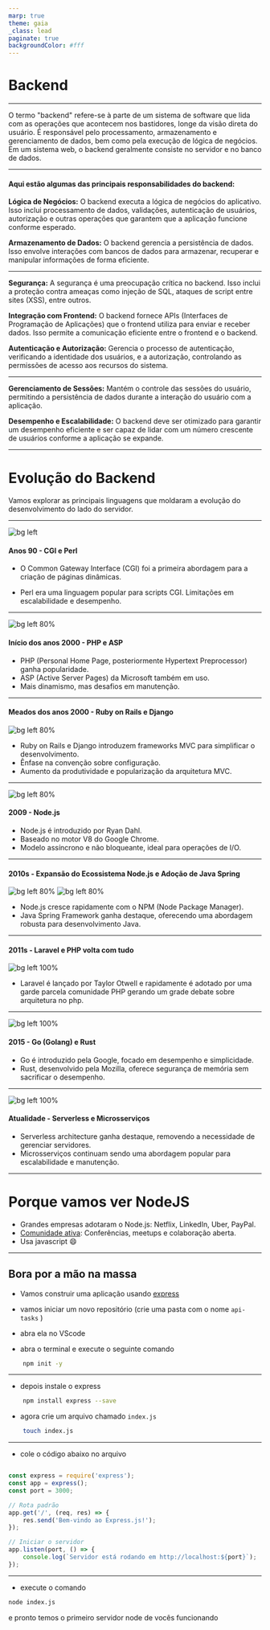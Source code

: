 ```yaml
---
marp: true
theme: gaia
_class: lead
paginate: true
backgroundColor: #fff
---
```


# Backend

---

O termo "backend" refere-se à parte de um sistema de software que lida com as operações que acontecem nos bastidores, longe da visão direta do usuário. É responsável pelo processamento, armazenamento e gerenciamento de dados, bem como pela execução de lógica de negócios. Em um sistema web, o backend geralmente consiste no servidor e no banco de dados.

---

#### Aqui estão algumas das principais responsabilidades do backend:

**Lógica de Negócios:** O backend executa a lógica de negócios do aplicativo. Isso inclui processamento de dados, validações, autenticação de usuários, autorização e outras operações que garantem que a aplicação funcione conforme esperado.

**Armazenamento de Dados:** O backend gerencia a persistência de dados. Isso envolve interações com bancos de dados para armazenar, recuperar e manipular informações de forma eficiente.

---

**Segurança:** A segurança é uma preocupação crítica no backend. Isso inclui a proteção contra ameaças como injeção de SQL, ataques de script entre sites (XSS), entre outros.

**Integração com Frontend:** O backend fornece APIs (Interfaces de Programação de Aplicações) que o frontend utiliza para enviar e receber dados. Isso permite a comunicação eficiente entre o frontend e o backend.

**Autenticação e Autorização:** Gerencia o processo de autenticação, verificando a identidade dos usuários, e a autorização, controlando as permissões de acesso aos recursos do sistema.

---

**Gerenciamento de Sessões:** Mantém o controle das sessões do usuário, permitindo a persistência de dados durante a interação do usuário com a aplicação.

**Desempenho e Escalabilidade:** O backend deve ser otimizado para garantir um desempenho eficiente e ser capaz de lidar com um número crescente de usuários conforme a aplicação se expande.

---

# Evolução do Backend

Vamos explorar as principais linguagens que moldaram a evolução do desenvolvimento do lado do servidor.

---
![bg left](./cgi-perl.jpg)
#### Anos 90 - CGI e Perl

- O Common Gateway Interface (CGI) foi a primeira abordagem para a criação de páginas dinâmicas.

- Perl era uma linguagem popular para scripts CGI.
Limitações em escalabilidade e desempenho.

---

![bg left 80%](./ASP-PHP.jpg)

#### Início dos anos 2000 - PHP e ASP
- PHP (Personal Home Page, posteriormente Hypertext Preprocessor) ganha popularidade.
- ASP (Active Server Pages) da Microsoft também em uso.
- Mais dinamismo, mas desafios em manutenção.

---

#### Meados dos anos 2000 - Ruby on Rails e Django
![bg left 80%](./django-vs-ruby-on-rails.jpg)
- Ruby on Rails e Django introduzem frameworks MVC para simplificar o desenvolvimento.
- Ênfase na convenção sobre configuração.
- Aumento da produtividade e popularização da arquitetura MVC.

---

![bg left 80%](./1200px-Node.js_logo.svg.png)

#### 2009 - Node.js

- Node.js é introduzido por Ryan Dahl.
- Baseado no motor V8 do Google Chrome.
- Modelo assíncrono e não bloqueante, ideal para operações de I/O.

---

#### 2010s - Expansão do Ecossistema Node.js e Adoção de Java Spring
![bg left 80%](./1200px-Npm-logo.svg.png)
![bg left 80%](./Spring_Framework-Logo.wine.png)
- Node.js cresce rapidamente com o NPM (Node Package Manager).
- Java Spring Framework ganha destaque, oferecendo uma abordagem robusta para desenvolvimento Java.

---

#### 2011s - Laravel e PHP volta com tudo
![bg left 100%](./2021-06-laravel.webp)
- Laravel é lançado por Taylor Otwell e rapidamente é adotado por uma garde parcela comunidade PHP gerando um grade debate sobre arquitetura no php.

---

![bg left 100%](./rust-go.jpg)

#### 2015 - Go (Golang) e Rust


- Go é introduzido pela Google, focado em desempenho e simplicidade.
- Rust, desenvolvido pela Mozilla, oferece segurança de memória sem sacrificar o desempenho.

---

![bg left 100%](./2-cover-microservices.png)
#### Atualidade - Serverless e Microsserviços

- Serverless architecture ganha destaque, removendo a necessidade de gerenciar servidores.
- Microsserviços continuam sendo uma abordagem popular para escalabilidade e manutenção.

---

# Porque vamos ver NodeJS

- Grandes empresas adotaram o Node.js: Netflix, LinkedIn, Uber, PayPal.
- [Comunidade ativa](https://nodebr.org/#/home): Conferências, meetups e colaboração aberta.
- Usa javascript 😄

---

## Bora por a mão na massa

- Vamos construir uma aplicação usando [express](https://expressjs.com/pt-br/)

- vamos iniciar um novo repositório (crie uma pasta com o nome `api-tasks` )

- abra ela no VScode

- abra o terminal e execute o seguinte comando
```sh
    npm init -y
```
---

- depois instale o express

```sh
    npm install express --save
```

- agora crie um arquivo chamado `index.js`

```sh
    touch index.js
```

---

- cole o código abaixo no arquivo

```js

const express = require('express');
const app = express();
const port = 3000;

// Rota padrão
app.get('/', (req, res) => {
    res.send('Bem-vindo ao Express.js!');
});

// Iniciar o servidor
app.listen(port, () => {
    console.log(`Servidor está rodando em http://localhost:${port}`);
});
```

---

- execute o comando

```sh
node index.js
```

e  pronto temos o primeiro servidor node de vocês funcionando